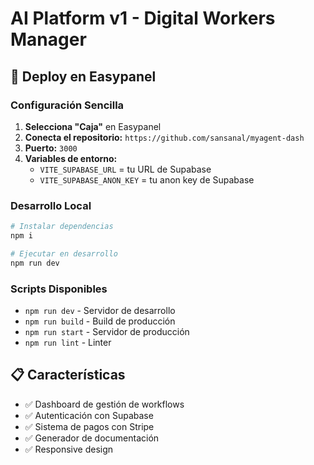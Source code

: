 # AI Platform v1 - Digital Workers Manager

## 🚀 Deploy en Easypanel

### Configuración Sencilla

1. **Selecciona "Caja"** en Easypanel
2. **Conecta el repositorio:** `https://github.com/sansanal/myagent-dash`
3. **Puerto:** `3000`
4. **Variables de entorno:**
   - `VITE_SUPABASE_URL` = tu URL de Supabase
   - `VITE_SUPABASE_ANON_KEY` = tu anon key de Supabase

### Desarrollo Local

```bash
# Instalar dependencias
npm i

# Ejecutar en desarrollo
npm run dev
```

### Scripts Disponibles

- `npm run dev` - Servidor de desarrollo
- `npm run build` - Build de producción
- `npm run start` - Servidor de producción
- `npm run lint` - Linter

## 📋 Características

- ✅ Dashboard de gestión de workflows
- ✅ Autenticación con Supabase
- ✅ Sistema de pagos con Stripe
- ✅ Generador de documentación
- ✅ Responsive design